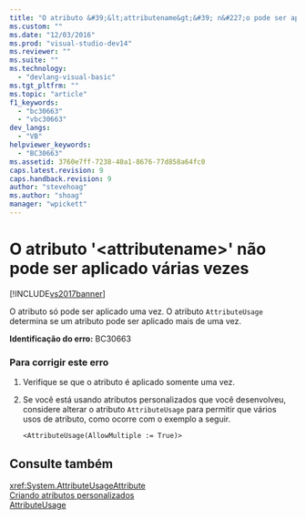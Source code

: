 ```yaml
---
title: "O atributo &#39;&lt;attributename&gt;&#39; n&#227;o pode ser aplicado v&#225;rias vezes | Microsoft Docs"
ms.custom: ""
ms.date: "12/03/2016"
ms.prod: "visual-studio-dev14"
ms.reviewer: ""
ms.suite: ""
ms.technology: 
  - "devlang-visual-basic"
ms.tgt_pltfrm: ""
ms.topic: "article"
f1_keywords: 
  - "bc30663"
  - "vbc30663"
dev_langs: 
  - "VB"
helpviewer_keywords: 
  - "BC30663"
ms.assetid: 3760e7ff-7238-40a1-8676-77d858a64fc0
caps.latest.revision: 9
caps.handback.revision: 9
author: "stevehoag"
ms.author: "shoag"
manager: "wpickett"
---
```

# O atributo &#39;&lt;attributename&gt;&#39; n&#227;o pode ser aplicado v&#225;rias vezes
[!INCLUDE[vs2017banner](../../../csharp/includes/vs2017banner.md)]

O atributo só pode ser aplicado uma vez.  O atributo `AttributeUsage` determina se um atributo pode ser aplicado mais de uma vez.  
  
 **Identificação do erro:**  BC30663  
  
### Para corrigir este erro  
  
1.  Verifique se que o atributo é aplicado somente uma vez.  
  
2.  Se você está usando atributos personalizados que você desenvolveu, considere alterar o atributo `AttributeUsage` para permitir que vários usos de atributo, como ocorre com o exemplo a seguir.  
  
    ```  
    <AttributeUsage(AllowMultiple := True)>  
    ```  
  
## Consulte também  
 <xref:System.AttributeUsageAttribute>   
 [Criando atributos personalizados](../Topic/Creating%20Custom%20Attributes%20\(C%23%20and%20Visual%20Basic\).md)   
 [AttributeUsage](../Topic/AttributeUsage%20\(C%23%20and%20Visual%20Basic\).md)
